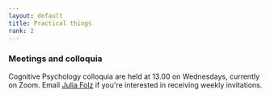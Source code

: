 ```yaml
---
layout: default
title: Practical things
rank: 2
---
```


### Meetings and colloquia
Cognitive Psychology colloquia are held at 13.00 on Wednesdays, currently on Zoom. Email [Julia Folz](https://www.universiteitleiden.nl/medewerkers/julia-folz#tab-1) if you're interested in receiving weekly invitations.
 
 